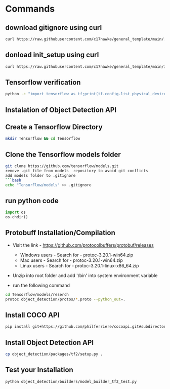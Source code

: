 # Commands 

## download gitignore using curl 
```bash 
curl https://raw.githubusercontent.com/c17hawke/general_template/main/.gitignore
```
## donload init_setup using curl 
```bash 
curl https://raw.githubusercontent.com/c17hawke/general_template/main/init_setup.sh
```
## Tensorflow verification  

```bash
python -c "import tensorflow as tf;print(tf.config.list_physical_devices('CPU'))"
```
## Instalation of Object Detection API

## Create a Tensorflow Directory 
```bash 
mkdir Tensorflow && cd Tensorflow
```
## Clone the Tensorflow models folder 
```bash
git clone https://github.com/tensorflow/models.git
remove .git file from models  repository to avoid git conflicts
add models folder to .gitignore
```bash
echo "TensorFlow/models" >> .gitignore
```
## run python code
```python
import os 
os.chdir() 
````
## Protobuff Installation/Compilation
- Visit the link - https://github.com/protocolbuffers/protobuf/releases
  - Windows users -
     Search for - protoc-3.20.1-win64.zip
  - Mac users - 
     Search for - protoc-3.20.1-win64.zip 
  - Linux users - 
    Search for - protoc-3.20.1-linux-x86_64.zip
- Unzip into root folder and add '<PATH TO protoc folder>/bin' into system environment variable

- run the following command 
```bash
cd Tensorflow/models/reserch
protoc object_detection/protos/*.proto --python_out=.
```
## Install COCO API
```bash 
pip install git+https://github.com/philferriere/cocoapi.git#subdirectory=PythonAPI
```
## Install Object Detection API 
```bash
cp object_detection/packages/tf2/setup.py .
```
## Test your Installation
```bash 
python object_detection/builders/model_builder_tf2_test.py
```

